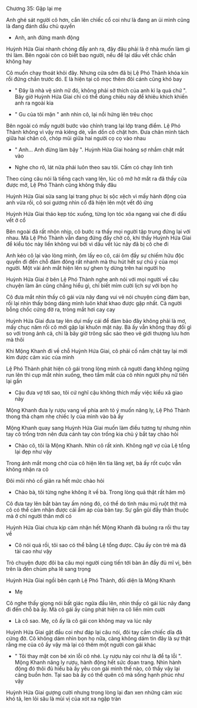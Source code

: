 




Chương 35: Gặp lại mẹ

Anh ghé sát người cô hơn, cắn lên chiếc cổ coi như là đang an ủi mình cũng là đang đánh dấu chủ quyền

- Anh, anh đừng manh động

Huỳnh Hứa Giai nhanh chóng đẩy anh ra, đây đâu phải là ở nhà muốn làm gì thì làm. Bên ngoài còn có biết bao người, nếu để lại dấu vết chắc chắn không hay

Cô muốn chạy thoát khỏi đây. Nhưng cửa sớm đã bị Lệ Phó Thành khóa kín rồi đứng chắn trước đó. E là hiện tại cô mọc thêm đôi cánh cũng khó bay

- " Đây là nhà vệ sinh nữ đó, không phải sở thích của anh kì lạ quá chứ ". Bây giờ Huỳnh Hứa Giai chỉ có thể dùng chiêu này để khiêu khích khiến anh ra ngoài kia

- " Gu của tôi mặn " anh nhìn cô, lại nổi hứng lên trêu chọc

Bên ngoài có mấy người bước vào chỉnh trang lại lớp trang điểm. Lệ Phó Thành không vì vậy mà kiêng dè, vẫn dồn cô chặt hơn. Đưa chân mình tách giữa hai chân cô, chóp mũi giữa hai người cọ cọ vào nhau

- " Anh... Anh đừng làm bậy ". Huỳnh Hứa Giai hoảng sợ nhắm chặt mắt vào

- Nghe cho rõ, lát nữa phải luôn theo sau tôi. Cấm có chạy linh tinh

Theo cùng câu nói là tiếng cạch vang lên, lúc cô mở hờ mắt ra đã thấy cửa được mở, Lệ Phó Thành cũng không thấy đâu

Huỳnh Hứa Giai sửa sang lại trang phục bị sộc xệch vì mấy hành động của anh vừa rồi, cô soi gương nhìn cổ đã hiện lên một vết đỏ ửng

Huỳnh Hứa Giai tháo kẹp tóc xuống, từng lọn tóc xõa ngang vai che đi dấu vết ở cổ

Bên ngoài đã rất nhộn nhịp, cô bước ra thấy mọi người tập trung đứng lại với nhau. Mà Lệ Phó Thành vẫn đang đứng đấy chờ cô, khi thấy Huỳnh Hứa Giai để kiểu tóc này liền không vui bởi vì dấu vết lúc nãy đã bị cô che đi

Anh kéo cô lại vào lòng mình, ôm lấy eo cô, cái ôm đầy sự chiếm hữu độc quyền đi đến chỗ đám đông rất nhanh mà thu hút hết sự chú ý của mọi người. Một vài ánh mắt hiện lên sự ghen tỵ dừng trên hai người họ

Huỳnh Hứa Giai ở bên Lệ Phó Thành nghe anh nói với mọi người về câu chuyện làm ăn cũng chẳng hiểu gì, chỉ biết mỉm cười lịch sự với bọn họ

Cô đưa mắt nhìn thấy cô gái vừa nãy đang vui vẻ nói chuyện cùng đám bạn, rồi lại nhìn thấy bóng dáng mình luôn khát khao được gặp nhất. Cả người bỗng chốc cứng đờ ra, tròng mắt hơi cay cay

Huỳnh Hứa Giai đưa tay lên dụi mấy cái để đảm bảo đây không phải là mơ, mấy chục năm rồi cô mới gặp lại khuôn mặt này. Bà ấy vẫn không thay đổi gì so với trong ảnh cả, chỉ là bây giờ trông sắc sảo theo vẻ giới thượng lưu hơn mà thôi

Khi Mộng Khanh đi về chỗ Huỳnh Hứa Giai, cô phải cố nắm chặt tay lại mới kìm được cảm xúc của mình

Lệ Phó Thành phát hiện cô gái trong lòng mình cả người đang không ngừng run lên thì cụp mắt nhìn xuống, theo tầm mắt của cô nhìn người phụ nữ tiến lại gần

- Cậu đưa vợ tới sao, tôi cứ nghĩ cậu không thích mấy việc kiểu xã giao này

Mộng Khanh đưa ly rượu vang về phía anh tỏ ý muốn nâng ly, Lệ Phó Thành thong thả chạm nhẹ chiếc ly của mình vào bà ấy

Mộng Khanh quay sang Huỳnh Hứa Giai muốn làm điều tương tự nhưng nhìn tay cô trống trơn nên đưa cánh tay còn trống kia chủ ý bắt tay chào hỏi

- Chào cô, tôi là Mộng Khanh. Nhìn cô rất xinh. Không ngờ vợ của Lệ tổng lại đẹp như vậy

Trong ánh mắt mong chờ của cô hiện lên tia lãng xẹt, bà ấy rốt cuộc vẫn không nhận ra cô

Đôi môi nhỏ cố giãn ra hết mức chào hỏi

- Chào bà, tôi từng nghe không ít về bà. Trong lòng quả thật rất hâm mộ

Cô đưa tay lên bắt bàn tay ấm nóng đó, có thể do tình máu mủ ruột thịt mà cô có thể cảm nhận được cái ấm áp của bàn tay. Sự gần gũi đầy thân thuộc mà ở chỉ người thân mới có

Huỳnh Hứa Giai chưa kịp cảm nhận hết Mộng Khanh đã buông ra rồi thu tay về

- Cô nói quá rồi, tôi sao có thể bằng Lệ tổng được. Cậu ấy còn trẻ mà đã tài cao như vậy

Trò chuyện được đôi ba câu mọi người cùng tiến tới bàn ăn đầy đủ mĩ vị, bên trên là đèn chùm pha lê sang trọng

Huỳnh Hứa Giai ngồi bên cạnh Lệ Phó Thành, đối diện là Mộng Khanh

- Mẹ

Cô nghe thấy giọng nói bất giác ngửa đầu lên, nhìn thấy cô gái lúc nãy đang đi đến chỗ bà ấy. Mà cô gái ấy cũng phát hiện ra cô liền mỉm cười

- Là cô sao. Mẹ, cô ấy là cô gái con không may va lúc nãy

Huỳnh Hứa Giai gật đầu coi như đáp lại câu nói, đôi tay cầm chiếc dĩa đã cứng đờ. Cô không dám nhìn bọn họ nữa, càng không dám tin đây là sự thật rằng mẹ của cô ấy vậy mà lại có thêm một người con gái khác

- " Tôi thay mặt con bé xin lỗi cô nhé. Ly rượu này coi như là để tạ lỗi ". Mộng Khanh nâng ly rượu, hành động hết sức đoan trang. Nhìn hành động đó thôi đủ hiểu bà ấy yêu con gái mình thế nào, cô thấy vậy lại càng buồn hơn. Tại sao bà ấy có thể quên cô mà sống hạnh phúc như vậy

Huỳnh Hứa Giai gượng cười nhưng trong lòng lại đan xen những cảm xúc khó tả, len lỏi sâu là mùi vị của xót xa ngập tràn




